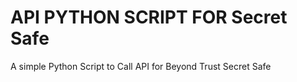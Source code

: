 # API PYTHON SCRIPT FOR Secret Safe

A simple Python Script to Call API for Beyond Trust Secret Safe 

